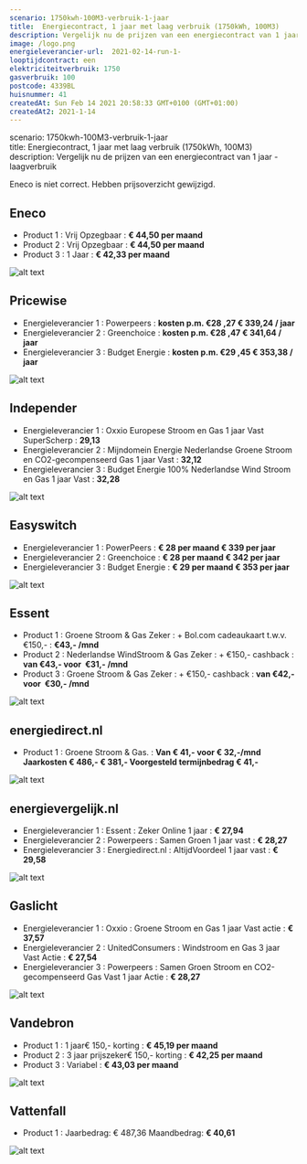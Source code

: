 ```yaml
---
scenario: 1750kwh-100M3-verbruik-1-jaar  
title:  Energiecontract, 1 jaar met laag verbruik (1750kWh, 100M3)  
description: Vergelijk nu de prijzen van een energiecontract van 1 jaar - laagverbruik  
image: /logo.png  
energieleverancier-url:  2021-02-14-run-1-  
looptijdcontract: een  
elektriciteitverbruik: 1750  
gasverbruik: 100  
postcode: 4339BL  
huisnummer: 41  
createdAt: Sun Feb 14 2021 20:58:33 GMT+0100 (GMT+01:00)  
createdAt2: 2021-1-14  
---
```

scenario: 1750kwh-100M3-verbruik-1-jaar  
title:  Energiecontract, 1 jaar met laag verbruik (1750kWh, 100M3)  
description: Vergelijk nu de prijzen van een energiecontract van 1 jaar - laagverbruik  

Eneco is niet correct. Hebben prijsoverzicht gewijzigd.

## Eneco    
   
- Product 1 :  Vrij Opzegbaar  : **€ 44,50 per maand**  
- Product 2 :  Vrij Opzegbaar : **€ 44,50 per maand**   
- Product 3 :  1 Jaar :  **€ 42,33 per maand**  
 
![alt text](/img/el/eneco-1750kwh-100M3-verbruik-1-jaar-week6.png "Vergelijk energietarieven Eneco")
## Pricewise    
    
- Energieleverancier 1 :  Powerpeers  :  **kosten p.m. €28 ,27 € 339,24 / jaar**  
- Energieleverancier 2 :  Greenchoice :  **kosten p.m. €28 ,47 € 341,64 / jaar**  
- Energieleverancier 3 :  Budget Energie :  **kosten p.m. €29 ,45 € 353,38 / jaar** 
 
![alt text](/img/el/pricewise-1750kwh-100M3-verbruik-1-jaar-week6.png "Vergelijk energietarieven Pricewise")
## Independer    
  
- Energieleverancier 1 :  Oxxio Europese Stroom en Gas 1 jaar Vast SuperScherp  :  **29,13**  
- Energieleverancier 2 :  Mijndomein Energie Nederlandse Groene Stroom en CO2-gecompenseerd Gas 1 jaar Vast :  **32,12**  
- Energieleverancier 3 :  Budget Energie 100% Nederlandse Wind Stroom en Gas 1 jaar Vast :  **32,28**  

 
![alt text](/img/el/independer-1750kwh-100M3-verbruik-1-jaar-week6.png "Vergelijk energietarieven Independer")
## Easyswitch    
 
- Energieleverancier 1 :  PowerPeers  : **€ 28 per maand € 339 per jaar**   
- Energieleverancier 2 :  Greenchoice : **€ 28 per maand € 342 per jaar**  
- Energieleverancier 3 :  Budget Energie :  **€ 29 per maand € 353 per jaar**   
 
![alt text](/img/el/easyswitch-1750kwh-100M3-verbruik-1-jaar-week6.png "Vergelijk energietarieven Easyswitch")
## Essent    
  
- Product 1 :  Groene Stroom & Gas Zeker  : + Bol.com cadeaukaart t.w.v. €150,-  : **€43,- /mnd**  
- Product 2 :  Nederlandse WindStroom & Gas Zeker : + €150,- cashback  : **van €43,- voor  €31,- /mnd**  
- Product 3 :  Groene Stroom & Gas Zeker :  + €150,- cashback  : **van €42,- voor  €30,- /mnd**  
 

![alt text](/img/el/essent-1750kwh-100M3-verbruik-1-jaar-week6.png "Vergelijk energietarieven Essent")
## energiedirect.nl    

- Product 1 :  Groene Stroom & Gas.  : **Van € 41,- voor € 32,-/mnd Jaarkosten € 486,- € 381,- Voorgesteld termijnbedrag € 41,-**  
 
![alt text](/img/el/energiedirect-1750kwh-100M3-verbruik-1-jaar-week6.png "Vergelijk energietarieven energiedirect.nl")
## energievergelijk.nl    
   
- Energieleverancier 1 :  Essent  : Zeker Online 1 jaar   : **€ 27,94**  
- Energieleverancier 2 :  Powerpeers : Samen Groen 1 jaar vast   : **€ 28,27**  
- Energieleverancier 3 :  Energiedirect.nl :  AltijdVoordeel 1 jaar vast   : **€ 29,58**  
 
![alt text](/img/el/energievergelijk-1750kwh-100M3-verbruik-1-jaar-week6.png "Vergelijk energietarieven energievergelijk.nl")
## Gaslicht    
  
- Energieleverancier 1 : Oxxio : Groene Stroom en Gas 1 jaar Vast actie : **€ 37,57**   
- Energieleverancier 2 : UnitedConsumers : Windstroom en Gas 3 jaar Vast Actie : **€ 27,54**   
- Energieleverancier 3 : Powerpeers : Samen Groen Stroom en CO2-gecompenseerd Gas Vast 1 jaar Actie : **€ 28,27**  

![alt text](/img/el/gaslicht-1750kwh-100M3-verbruik-1-jaar-week6.png "Vergelijk energietarieven gaslicht")
## Vandebron    

- Product 1 :  1 jaar€ 150,- korting  :  **€ 45,19 per maand**   
- Product 2 :  3 jaar prijszeker€ 150,- korting :  **€ 42,25 per maand**  
- Product 3 :  Variabel :  **€ 43,03 per maand**   
 
![alt text](/img/el/vandebron-1750kwh-100M3-verbruik-1-jaar-week6.png "Vergelijk energietarieven VandeBron")
## Vattenfall    
  
- Product 1 : Jaarbedrag: € 487,36  Maandbedrag: **€ 40,61**   

![alt text](/img/el/vattenfall-1750kwh-100M3-verbruik-1-jaar-week6.png "Vergelijk energietarieven Vattenfall")